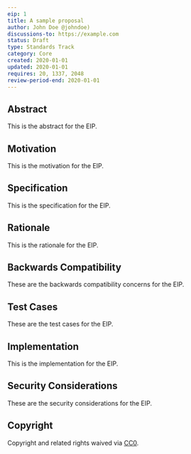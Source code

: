 ```yaml
---
eip: 1
title: A sample proposal
author: John Doe @johndoe)
discussions-to: https://example.com
status: Draft
type: Standards Track
category: Core
created: 2020-01-01
updated: 2020-01-01
requires: 20, 1337, 2048
review-period-end: 2020-01-01
---
```


## Abstract
This is the abstract for the EIP.

## Motivation
This is the motivation for the EIP.

## Specification
This is the specification for the EIP.

## Rationale
This is the rationale for the EIP.

## Backwards Compatibility
These are the backwards compatibility concerns for the EIP.

## Test Cases
These are the test cases for the EIP.

## Implementation
This is the implementation for the EIP.

## Security Considerations
These are the security considerations for the EIP.

## Copyright
Copyright and related rights waived via [CC0](https://creativecommons.org/publicdomain/zero/1.0/).
